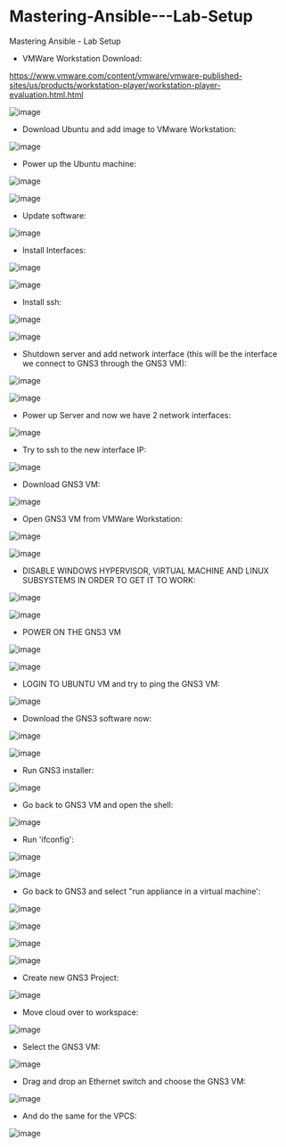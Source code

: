 # Mastering-Ansible---Lab-Setup
Mastering Ansible - Lab Setup


- VMWare Workstation Download:

https://www.vmware.com/content/vmware/vmware-published-sites/us/products/workstation-player/workstation-player-evaluation.html.html

![image](https://github.com/bowlercbtlabs/Mastering-Ansible---Lab-Setup/assets/120626722/1f99e2b1-d169-4bbe-abb4-f57f87213300)

- Download Ubuntu and add image to VMware Workstation:

![image](https://github.com/bowlercbtlabs/Mastering-Ansible---Lab-Setup/assets/120626722/f3cceb54-5a9d-4d3d-bdfb-d30c9472f827)


- Power up the Ubuntu machine:

![image](https://github.com/bowlercbtlabs/Mastering-Ansible---Lab-Setup/assets/120626722/83536d98-963a-4848-85e5-2e5371aa098c)

![image](https://github.com/bowlercbtlabs/Mastering-Ansible---Lab-Setup/assets/120626722/ac1e27c0-f412-42e8-b851-04a4a6900a35)

- Update software:

![image](https://github.com/bowlercbtlabs/Mastering-Ansible---Lab-Setup/assets/120626722/3390d103-9dcb-4b8c-8081-9a8ba577c9d8)

- Install Interfaces: 

![image](https://github.com/bowlercbtlabs/Mastering-Ansible---Lab-Setup/assets/120626722/6eb93892-0d9e-4d50-b925-f8a0e52fad99)

![image](https://github.com/bowlercbtlabs/Mastering-Ansible---Lab-Setup/assets/120626722/5fd97ba1-b41c-4b0a-983d-60cc52bd7398)

- Install ssh:

![image](https://github.com/bowlercbtlabs/Mastering-Ansible---Lab-Setup/assets/120626722/ed9be7de-bfa1-48df-b60f-c63ea01b64b0)

![image](https://github.com/bowlercbtlabs/Mastering-Ansible---Lab-Setup/assets/120626722/f67a68ec-2324-4d65-b68c-ceb58f5dc40f)

- Shutdown server and add network interface (this will be the interface we connect to GNS3 through the GNS3 VM):

![image](https://github.com/bowlercbtlabs/Mastering-Ansible---Lab-Setup/assets/120626722/4e9262e1-c7a5-4d3f-9fde-eadb0679a518)

![image](https://github.com/bowlercbtlabs/Mastering-Ansible---Lab-Setup/assets/120626722/5b075498-82a9-43ec-bde8-57860ed5b9af)

- Power up Server and now we have 2 network interfaces:

![image](https://github.com/bowlercbtlabs/Mastering-Ansible---Lab-Setup/assets/120626722/c17ddc89-f797-4aa2-adcd-fda463b04030)

- Try to ssh to the new interface IP:

![image](https://github.com/bowlercbtlabs/Mastering-Ansible---Lab-Setup/assets/120626722/0f2328e7-4a4d-4053-92b8-7c84b5f6f908)

- Download GNS3 VM:

![image](https://github.com/bowlercbtlabs/Mastering-Ansible---Lab-Setup/assets/120626722/6b1c7ee0-819f-40d2-9333-c6321f2b4b6c)

- Open GNS3 VM from VMWare Workstation:

![image](https://github.com/bowlercbtlabs/Mastering-Ansible---Lab-Setup/assets/120626722/b83984cb-151d-46fa-81ed-c4e4b4a6c055)

![image](https://github.com/bowlercbtlabs/Mastering-Ansible---Lab-Setup/assets/120626722/eec96c97-759e-4b7e-b368-e6f75d143893)

- DISABLE WINDOWS HYPERVISOR, VIRTUAL MACHINE AND LINUX SUBSYSTEMS IN ORDER TO GET IT TO WORK:

![image](https://github.com/bowlercbtlabs/Mastering-Ansible---Lab-Setup/assets/120626722/15d6cec3-11d6-4235-8677-5b4077e20470)

![image](https://github.com/bowlercbtlabs/Mastering-Ansible---Lab-Setup/assets/120626722/97f75391-a7ee-4b62-b937-88b952452d28)

- POWER ON THE GNS3 VM

![image](https://github.com/bowlercbtlabs/Mastering-Ansible---Lab-Setup/assets/120626722/c1f92480-fb3c-4074-8d87-b89db356e3b7)

![image](https://github.com/bowlercbtlabs/Mastering-Ansible---Lab-Setup/assets/120626722/811d6b97-7660-481a-bde1-1408bb0b09e4)

- LOGIN TO UBUNTU VM and try to ping the GNS3 VM:

![image](https://github.com/bowlercbtlabs/Mastering-Ansible---Lab-Setup/assets/120626722/0497cd4d-68d0-4f21-81b3-3c19db639767)

- Download the GNS3 software now:

![image](https://github.com/bowlercbtlabs/Mastering-Ansible---Lab-Setup/assets/120626722/5cd96db3-9bf8-43fa-8c01-a758b5f8b17b)

![image](https://github.com/bowlercbtlabs/Mastering-Ansible---Lab-Setup/assets/120626722/838190b9-57e3-463e-aef3-82f5a6a05dcc)

- Run GNS3 installer:

![image](https://github.com/bowlercbtlabs/Mastering-Ansible---Lab-Setup/assets/120626722/cd60d6f5-756e-4493-8d0c-bd779b517adf)

- Go back to GNS3 VM and open the shell:

![image](https://github.com/bowlercbtlabs/Mastering-Ansible---Lab-Setup/assets/120626722/368dcd24-7fe9-4fab-bccf-66fb51d33e61)

- Run 'ifconfig':

![image](https://github.com/bowlercbtlabs/Mastering-Ansible---Lab-Setup/assets/120626722/8aa98879-9557-4d5a-9332-03bb01a3ee15)

![image](https://github.com/bowlercbtlabs/Mastering-Ansible---Lab-Setup/assets/120626722/a53fe80c-2cb7-4d2d-80af-ce4f989753f2)

- Go back to GNS3 and select "run appliance in a virtual machine':

![image](https://github.com/bowlercbtlabs/Mastering-Ansible---Lab-Setup/assets/120626722/80bfc77d-e9b6-4467-ada0-2fdf688fe9a4)

![image](https://github.com/bowlercbtlabs/Mastering-Ansible---Lab-Setup/assets/120626722/296297f3-7038-4b79-be80-c6d9b8db0ee3)

![image](https://github.com/bowlercbtlabs/Mastering-Ansible---Lab-Setup/assets/120626722/16928ef8-4468-4bdd-8647-282f66171369)

![image](https://github.com/bowlercbtlabs/Mastering-Ansible---Lab-Setup/assets/120626722/2815357c-a51c-46c1-a30e-ac05035e674a)

- Create new GNS3 Project:

![image](https://github.com/bowlercbtlabs/Mastering-Ansible---Lab-Setup/assets/120626722/afed356d-a0f0-40fd-8aa5-d034f17fbe1f)

- Move cloud over to workspace:

![image](https://github.com/bowlercbtlabs/Mastering-Ansible---Lab-Setup/assets/120626722/770ba92e-687d-42bc-ac43-ed3713d40964)

- Select the GNS3 VM:

![image](https://github.com/bowlercbtlabs/Mastering-Ansible---Lab-Setup/assets/120626722/56d75a99-dd34-4c63-a8ae-e6403e718441)

- Drag and drop an Ethernet switch and choose the GNS3 VM:

![image](https://github.com/bowlercbtlabs/Mastering-Ansible---Lab-Setup/assets/120626722/e711f1c6-436c-4ed2-98bd-bc6e512f6455)

- And do the same for the VPCS:

![image](https://github.com/bowlercbtlabs/Mastering-Ansible---Lab-Setup/assets/120626722/7a08c2a9-88d0-4ba9-a298-c410c7d4e95d)





